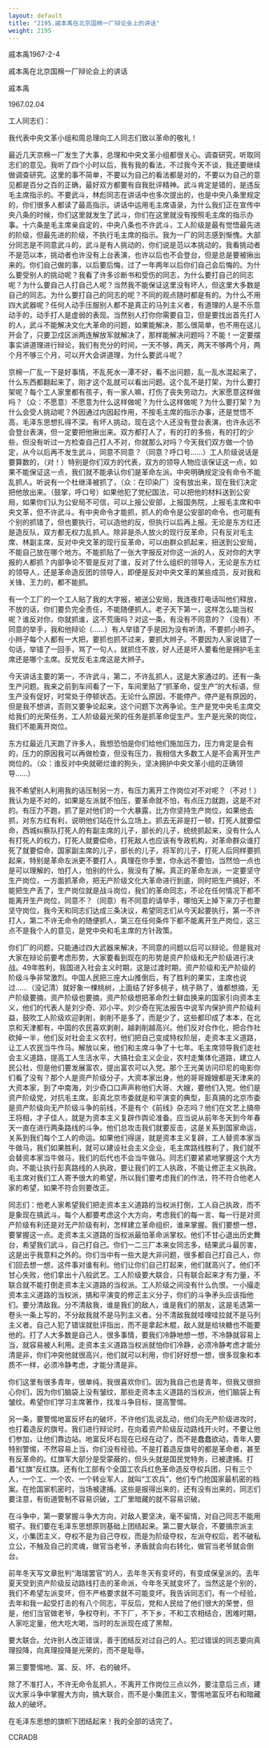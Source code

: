 ```yaml
---
layout: default
title: "2195.戚本禹在北京国棉一厂辩论会上的讲话"
weight: 2195
---
```


戚本禹1967-2-4

戚本禹在北京国棉一厂辩论会上的讲话

戚本禹

1967.02.04

工人同志们：

我代表中央文革小组和周总理向工人同志们致以革命的敬礼！

最近几天京棉一厂发生了大事，总理和中央文革小组都很关心。调查研究，听取同志们的意见。我听了四个小时以后，我有我的看法，不过我今天不谈，我还要继续做调查研究。这里的事不简单，不要以为自己的看法都是对的，不要以为自己的意见都是百分之百的正确，最好双方都要有自我批评精神。武斗肯定是错的，是违反毛主席指示的。不要武斗，林彪同志在讲话中也多次提出的，也是中央八条里规定的，你们很多人都读了最高指示。讲话中运用毛主席语录，为什么我们正在宣传中央八条的时候，你们这里就发生了武斗，你们在这里就没有按照毛主席的指示办事。十六条是毛主席亲自定的，中央八条也不许武斗，工人阶级是最有觉悟最先进的阶级，但最先进的阶级，不执行毛主席的指示。我为一厂的同志感到惭愧。大部分同志是不同意武斗的，武斗是有人挑动的，你们说是范以本挑动的，我看挑动者不是范以本，挑动者也许没有上台表演，也许以后也不会登台，但是总是要被揪出来的。你们自己做的事，以后要后悔，过了一年两年以后你们自己会后悔的。为什么要受别人的挑动呢？我看了许多诊断书和受伤的同志，为什么要打自己的同志呢？为什么要自己人打自己人呢？当然我不能保证这里没有坏人，但这里大多数是自己的同志。为什么要打自己的同志的呢？不同的观点随时都是有的。为什么不用四大武器呢？任何人动手压服别人都不是真正的马列主义者，有道理的人是不乐意动手的，动手打人是虚弱的表现。当然别人打你你需要自卫，但是要找出首先打人的人，武斗不能解决文化大革命的问题，如果能解决，那么很简单，也不用在这儿开会了，只要卫戍区派两连解放军就解决了，那样能解决问题吗？不能！一定要摆事实讲道理进行辩论，我们有充分的时间，一天不够，两天，两天不够两个月，两个月不够三个月，可以开大会讲道理，为什么要武斗呢？

京棉一厂乱一下是好事情，不乱死水一潭不好，看不出问题，乱一乱水混起来了，什么东西都翻起来了，刚才这个乱就可以看出问题。这个乱不是打架，为什么要打架呢？每个工人家里都有孩子，有一家人嘛，打伤了丧失劳动力。大家愿意这样做吗？（众：不愿意）不愿意为什么这样做呢？为什么这样做呢？为什么要打架？为什么会受人挑动呢？外因通过内因起作用，不按毛主席的指示办事，还是觉悟不高，毛泽东思想扎得不深。有坏人挑动，现在这个人还没有登台表演，也许永远不会登台表演，但一定要把他揪出来。双方都打人了，有的打的多些，有的打的少些，但没有听过一方检查自己打人不对，你就那么对吗？今天我们双方做一个协定，从今以后再不发生武斗，同意不同意？（同意？呼口号……）工人阶级说话是要算数的，（对！）特别是你们双方的代表，双方的领导人物应该保证这一点，如果不能保证这一点，我们就不能承认你们是革命左派。中央明确规定没有命令不能乱抓人。听说有一个杜继泽被抓了，（众：在印染厂）没有放出来，现在我们决定把他放出来。（鼓掌，呼口号）如果他犯了党纪国法，可以把他的材料送到公安局，如果你们认为公安局不可信，可以上报公安部，上报国务院，上报毛主席和中央文革，但不许武斗。有中央命令才能抓，抓人的命令是公安部的命令。也可能有个别的抓错了，但也要执行，可以造他的反，但执行以后再上报。无论是东方红还是造反队，双方都无权力乱抓人。除非是杀人放火的现行反革命，只有反对毛主席、林副主席，反对中央文革的现行反革命，可以由群众抓起来，扭送到公安局，不能自己放在哪个地方。不能抓贴了一张大字报反对你这一派的人，反对你的大字报的人都抓？内部争论不管是反对了谁，反对了什么组织的领导人，无论是东方红的领导人，还是革命造反团的领导人，即便是反对中央文革的某些成员，反对我和关锋、王力的，都不能抓。

有一个工厂的一个工人贴了我的大字报，被送公安局，我连夜打电话叫他们释放，不放的话，你们要负完全责任，不能随便抓人。老子天下第一，这样怎么能当权呢？谁反对你，你就抓谁，这不荒唐吗？对这一条，有没有不同意的？（没有）不同意的举手，我和他辩论（……）有人举错了手是因为没有听清，不要抓小辫子。小辫子每个人都有一大把，要抓也抓不过来，要抓大辫子。不要因为人家说错了一句话，举错了一回手，骂了一句人，就抓住不放，好人还是坏人要看他是拥护毛主席还是哪个主席。反党反毛主席这是大辫子。

今天讲话主要的第一，不许武斗，第二，不许乱抓人，这是大家通过的。还有一条生产问题。我来之前到车间看了一下，车间里贴了“抓革命，促生产”的大标语，但生产没有促好，时常处于停顿状态。无论什么原因，不能停产。停产是有原因的，但是我不想讲，否则又要争论起来。这个问题下次再争论。生产是党中央毛主席交给我们的光荣任务，工人阶级最光荣的任务是抓革命促生产。生产是光荣的岗位，我们不能离开岗位。

东方红最近几天跑了许多人，我想恐怕是你们给他们施加压力，压力肯定是会有的，压力的原因我可以再做检查，但没有压力，我相信大多数工人是不会离开生产岗位的。（众：谁反对中央就砸烂谁的狗头，坚决拥护中央文革小组的正确领导……）

我不希望别人利用我的话压制另一方，有压力离开工作岗位对不对呢？（不对！）我认为是不对的，如果是左派就不怕压，要革命就不怕，有点压力就跑，这是不对的。有压力不跑，抓了是对他们的一个大暴露，比方你坚持生产岗位，如果他去抓，对东方红有利，说明他们站在什么立场上。抓去无非是打一顿，打死人就要偿命，西城纠察队打死人的有副主席的儿子，部长的儿子，统统抓起来，没有什么人有打死人的权力，打死人就要偿命，打死敌人也应该有专政机构，对革命群众谁打死了就要偿命，国家副主席的儿子，部长的儿子，将军的儿子，打死人后同样要抓起来，特别是革命左派更不要打人，真理在你手里，你永远不要怕，当然怕一点也是可以理解的，怕打人，怕别的什么，我没有了解。真正的革命左派，一定要坚守生产岗位，一方面抓革命，把无产阶级文化大革命进行到底，同时把生产搞好，不能把生产丢了，生产岗位就是战斗岗位，我们的革命同志，不论在任何情况下都不能离开生产岗位，同意不？（同意）有不同意的请举手，哪怕天上掉下来刀子也要坚守岗位，我今天和同志们达成三条决议，希望同志们从今天起要执行，第一不许打人，第二不许无命令的随便抓人，第三在任何条件下都不能离开生产岗位，这三点不是我个人的意见，是党中央和毛主席的方针政策。

你们厂的问题，只能通过四大武器来解决，不同意的问题以后可以辩论。但是我对大家在辩论前要考虑形势，大家要看到现在的形势是资产阶级和无产阶级进行决战。49年胜利，我国进入社会主义时期，这是过渡时期，资产阶级和无产阶级的阶级斗争非常激烈。中国人民把三座大山推倒后，有了胜利的果实，主席也说过……（没记清）就好象一棵桃树，上面结了好多桃子，桃子熟了，谁都想摘，无产阶级要摘，资产阶级也要摘，资产阶级想把革命烈士鲜血换来的国家引向资本主义，他们的代表人是刘少奇、邓小平。刘少奇在宪法报告中说军内保护资产阶级利益，鼓吹工人阶级欢迎剥削，剥削不是多了，而是少了，这些都印成了本本，在北京和天津都有，中国的农民喜欢剥削，越剥削越高兴。他们反对合作化，把合作社砍掉一半，他们反对社会主义农村，他们把自己变成特权阶层，走资本主义道路，让工人农民当牛作马。解放以来，他们和主席斗争了十七年。毛主席领导我们走社会主义道路，提高工人生活水平，大搞社会主义企业，农村走集体化道路，建立人民公社，但是他们要发展富农，提出富农可以入党。那个王光美访问印尼的电影你们看了没有？那个人是资产阶级分子，大资本家出身，他的哥哥嫂嫂都是天津来的大资本家，到了中南海，刘少奇口口声声称他们大哥、大嫂，要他们入党。他们是资产阶级党，对抗毛主席。彭真北京市委就是和平演变的典型，彭真搞的北京市委是资产阶级向无产阶级斗争的前线，不是有个《前线》杂志吗？他们在文艺上搞帝王将相，才子佳人，就是为资本主义复辟作舆论准备。应当说从前年冬天到今年春天一直在进行两条路线的斗争。他们总攻击我们就要反击，这是关系到国家命运，关系到我们每个工人的命运。如果他们得逞，就是资本主义复辟，工人替资本家当牛做马，我们如果胜利，就可以建设社会主义企业，毛主席路线胜利了，我们就不会替资本家当牛做马，我们的后代也不会当牛做马。同志们要紧紧地掌握这个大方向，不能让执行彭真路线的人执政，要让我们的工人执政，不能让修正主义执政。毛主席对我们工人寄予很大的希望，所以我们要考虑我们的作法，符不符合他老人家的希望，如果不符合则要改正。

同志们：他老人家希望我们把走资本主义道路的当权派打倒，工人自己执政，而不是象现在搞武斗。每个人都要考虑这个大方向，考虑我们的每一言、每一行是对资产阶级有利还是对无产阶级有利，怎样建立革命组织，谁来掌握。我们要想一想，要掌握这一点。走资本主义道路的当权派最怕革命派掌权。他们不甘心退出历史舞台，希望我们武斗，自己打自己。你们一二三厂本来女同志多，结果武斗最厉害，这是出乎我意料之外的。你们当中有一些大是大非问题，很多都自己打自己人，你们回去想一想，这件事对谁有利。他们让你们自己打起来，他们就高兴了。他们不甘心失败，他们拿出十八般武艺。工人阶级要大联合，只有联合起来才有力量，不联合就不能打倒走资本主义道路的当权派。工人阶级之间没有什么仇恨。一小撮走资本主义道路的当权派，搞和平演变的修正主义分子，你们的斗争矛头应该指他们。要分清敌我。分不清敌我，谁是我们的敌人，谁是我们的朋友，这是毛选第一卷头一条上写的，不分敌我就不是马列主义者。分不清敌我就哇哩哇拉就不是马列主义者。自己人犯了错误就批评指出，而不是拿起木棍，敌人就是给块糖也不能要他的。打了人大多数是自己人，很多事情，要我们冷静地想一想，不冷静就容易上当，就容易被人利用。走资本主义道路当权派就怕你们冷静，必须冷静考虑才能分清是非，你们冲突他就很高兴，他们就可以利用，你们好好想一想，很多现象和本质不一样，必须冷静考虑，才能分清是非。

你们这里有很多青年，很单纯，我很喜欢你们。因为我自己也是青年，但我又很担心你们，因为你们脑袋上没有皱纹，那些走资本主义道路的当权派，他们脑袋上有皱纹。希望你们学习主席著作，找准斗争目标，提高警惕。

另一条，要警惕地富反坏右的破坏，不许他们乱说乱动，他们向无产阶级进攻时，也打着造反的旗号。我们进行辩论时，在向着资产阶级反动路线开火时，不要让他们参加，让他们靠边站。地富反坏右现在已经在动了，而不是蠢蠢欲动，青年人要特别警惕，不然容易上当，你们没有经验。不是打着造反旗号的都是革命者，甚至有反革命的。红旗军大部分是受蒙蔽的，但头头就是国民党特务，已被逮捕。打着“红旗”反红旗。还有化工部有个全国工农兵红色革命造反夺权兵团，只有三个人，一个工、一个农、一个转业军人，就叫“工农兵”，他们专门抢国家最机密的档案。在抢国家机密时，当场被逮捕。这些是报得出来的，还有没有出来的，同志们要注意，有街道管制不容易识破，工厂里暗藏的就不容易识破。

在斗争中，第一要掌握斗争大方向，对敌人要坚决，毫不留情，对自己同志不能用棍子。我们要在毛泽东思想原则基础上团结起来。第二要大联合，不要搞宗派主义，小集团主义，夺权不是为自己夺权，而是为阶级夺权，左派夺权后，若不破私立公，不触及自己的灵魂，做官当老爷，矛盾就会向右转化，做官当老爷就会倒台。

前年冬天写文章批判“海瑞罢官”的人，去年冬天有变坏的，有变成保皇派的。去年夏天受到资产阶级反动路线打击的革命派，今年冬天就变坏了。当然这是个别的，我们不希望左派变坏，但不严格要求就不可能变坏。我告诉同志们，有一个经验，去年和我一起受打击的有八个同志，平反后，党和人民给了他们很大的荣誉，但是，他们当官做老爷，争权夺利，不下厂，不下乡，不和工农相结合，困难时期，人家吃定量，他大吃大喝，当时的左派现在成了黑帮。

要大联合。允许别人改正错误，善于团结反对过自己的人。犯过错误的同志要向真理投降，向真理投降是光荣的，而不是耻辱。

第三要警惕地、富、反、坏、右的破坏。

除了不准打人，不许无命令乱抓人，不离开工作岗位三点以外，要注意后三点，建议大家斗争中掌握大方向，搞大联合，而不是小集团主义，警惕地富反坏右和暗藏敌人的破坏。

在毛泽东思想的旗帜下团结起来！我的全部的话完了。

CCRADB

